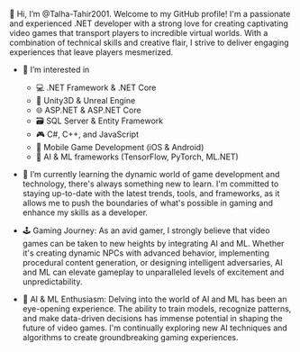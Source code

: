 👋 Hi, I’m @Talha-Tahir2001. Welcome to my GitHub profile! I'm a passionate and experienced .NET developer with a strong love for creating captivating video games that transport players to incredible virtual worlds. With a combination of technical skills and creative flair, I strive to deliver engaging experiences that leave players mesmerized.
- 👀 I’m interested in
   * 💻 .NET Framework & .NET Core
   * 🎲 Unity3D & Unreal Engine
   * 🌐 ASP.NET & ASP.NET Core
   * 🗃️ SQL Server & Entity Framework
   * 🎮 C#, C++, and JavaScript
   * 📱 Mobile Game Development (iOS & Android)
   * 🤖 AI & ML frameworks (TensorFlow, PyTorch, ML.NET)
    
- 🌱 I’m currently learning the dynamic world of game development and technology, there's always something new to learn. I'm committed to staying up-to-date with the latest trends, tools, and frameworks, as it allows me to push the boundaries of what's possible in gaming and enhance my skills as a developer.
- 🕹️ Gaming Journey:
As an avid gamer, I strongly believe that video games can be taken to new heights by integrating AI and ML. Whether it's creating dynamic NPCs with advanced behavior, implementing procedural content generation, or designing intelligent adversaries, AI and ML can elevate gameplay to unparalleled levels of excitement and unpredictability.

- 🤖 AI & ML Enthusiasm:
Delving into the world of AI and ML has been an eye-opening experience. The ability to train models, recognize patterns, and make data-driven decisions has immense potential in shaping the future of video games. I'm continually exploring new AI techniques and algorithms to create groundbreaking gaming experiences.

<!---
Talha-Tahir2001/Talha-Tahir2001 is a ✨ special ✨ repository because its `README.md` (this file) appears on your GitHub profile.
You can click the Preview link to take a look at your changes.
--->
